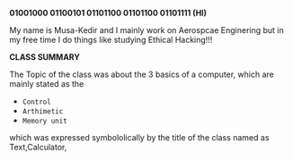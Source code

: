 **01001000 01100101 01101100 01101100 01101111 (HI)**

My name is Musa-Kedir and I mainly work on Aerospcae Enginering but in my free time I do things like studying Ethical Hacking!!!

**CLASS SUMMARY**

The Topic of the class was about the 3 basics of a computer, which are mainly stated as the 
- `Control`
- `Arthimetic` 
- `Memory unit` 
 
 which was expressed symbololically by the title of the class named as Text,Calculator,
